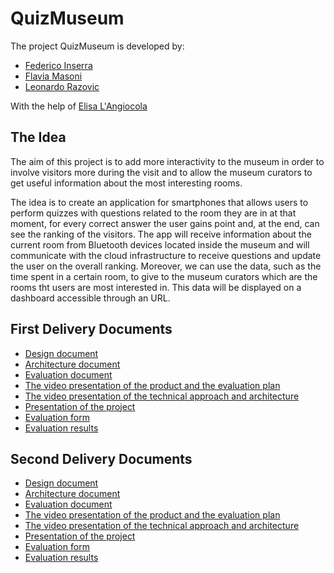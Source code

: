 # QuizMuseum

The project QuizMuseum is developed by:

- [Federico Inserra](https://www.linkedin.com/in/federico-inserra-a99260169/)
- [Flavia Masoni](https://www.linkedin.com/in/flavia-masoni/)
- [Leonardo Razovic](https://www.linkedin.com/in/leonardo-razovic-4b20b1121/)

With the help of [Elisa L'Angiocola](https://www.linkedin.com/in/elisa-l-angiocola-57a69353)

## The Idea

The aim of this project is to add more interactivity to the museum in order to involve visitors more during the visit and to allow the museum curators to get useful information about the most interesting rooms.

The idea is to create an application for smartphones that allows users to perform quizzes with questions related to the room they are in at that moment, for every correct answer the user gains point and, at the end, can see the ranking of the visitors.
The app will receive information about the current room from Bluetooth devices located inside the museum and will communicate with the cloud infrastructure to receive questions and update the user on the overall ranking.
Moreover, we can use the data, such as the time spent in a certain room, to give to the museum curators which are the rooms tht users are most interested in.
This data will be displayed on a dashboard accessible through an URL.
## First Delivery Documents
- [Design document](/1stDelivery/Design.md)
- [Architecture document](/Architecture.md)
- [Evaluation document](/Evaluation.md)
- [The video presentation of the product and the evaluation plan](https://www.youtube.com/watch?v=L3qy94uKGkU&feature=youtu.be)
- [The video presentation of the technical approach and architecture](https://www.youtube.com/watch?v=IcLEndSx2t4&feature=youtu.be)
- [Presentation of the project](https://docs.google.com/presentation/d/1EXZypYZ0uCAltlGvUrAoHb4xfpCnDxEpM-Q-yBL6kMw/edit?usp=sharing)
- [Evaluation form](https://lrazovic.typeform.com/to/UzEcbW)
- [Evaluation results](https://lrazovic.typeform.com/report/UzEcbW/mYDi41SiC8Q4fGKD)
## Second Delivery Documents
- [Design document](/2ndDelivery/Design.md)
- [Architecture document](/Architecture.md)
- [Evaluation document](/Evaluation.md)
- [The video presentation of the product and the evaluation plan](https://www.youtube.com/watch?v=L3qy94uKGkU&feature=youtu.be)
- [The video presentation of the technical approach and architecture](https://www.youtube.com/watch?v=IcLEndSx2t4&feature=youtu.be)
- [Presentation of the project](https://docs.google.com/presentation/d/1EXZypYZ0uCAltlGvUrAoHb4xfpCnDxEpM-Q-yBL6kMw/edit?usp=sharing)
- [Evaluation form](https://lrazovic.typeform.com/to/UzEcbW)
- [Evaluation results]()